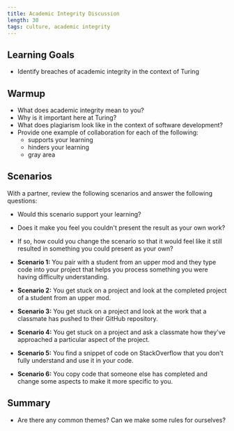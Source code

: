 ```yaml
---
title: Academic Integrity Discussion
length: 30
tags: culture, academic integrity
---
```


## Learning Goals

* Identify breaches of academic integrity in the context of Turing

## Warmup

* What does academic integrity mean to you?
* Why is it important here at Turing?
* What does plagiarism look like in the context of software development?
* Provide one example of collaboration for each of the following:
    * supports your learning
    * hinders your learning
    * gray area

## Scenarios

With a partner, review the following scenarios and answer the following questions:

* Would this scenario support your learning?
* Does it make you feel you couldn't present the result as your own work?
* If so, how could you change the scenario so that it would feel like it still resulted in something you could present as your own?

* **Scenario 1:** You pair with a student from an upper mod and they type code into your project that helps you process something you were having difficulty understanding.
* **Scenario 2:** You get stuck on a project and look at the completed project of a student from an upper mod.
* **Scenario 3:** You get stuck on a project and look at the work that a classmate has pushed to their GitHub repository.
* **Scenario 4:** You get stuck on a project and ask a classmate how they've approached a particular aspect of the project.
* **Scenario 5:** You find a snippet of code on StackOverflow that you don't fully understand and use it in your code.
* **Scenario 6:** You copy code that someone else has completed and change some aspects to make it more specific to you.

## Summary

* Are there any common themes? Can we make some rules for ourselves?

